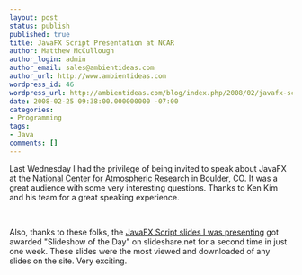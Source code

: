 ```yaml
---
layout: post
status: publish
published: true
title: JavaFX Script Presentation at NCAR
author: Matthew McCullough
author_login: admin
author_email: sales@ambientideas.com
author_url: http://www.ambientideas.com
wordpress_id: 46
wordpress_url: http://ambientideas.com/blog/index.php/2008/02/javafx-script-presentation-at-ncar/
date: 2008-02-25 09:38:00.000000000 -07:00
categories:
- Programming
tags:
- Java
comments: []
---
```

<p>Last Wednesday I had the privilege of being invited to speak about JavaFX at the <a href="http://www.ncar.ucar.edu/" target="_blank">National Center for Atmospheric Research</a> in Boulder, CO. It was a great audience with some very interesting questions. Thanks to Ken Kim and his team for a great speaking experience.</p><br /><p>Also, thanks to these folks, the <a href="http://www.slideshare.net/programr/java-fx-script-from-takeoff-to-cruising-altitude/" target="_blank">JavaFX Script slides I was presenting</a> got awarded "Slideshow of the Day" on slideshare.net for a second time in just one week. These slides were the most viewed and downloaded of any slides on the site. Very exciting.</p><br /><br />
